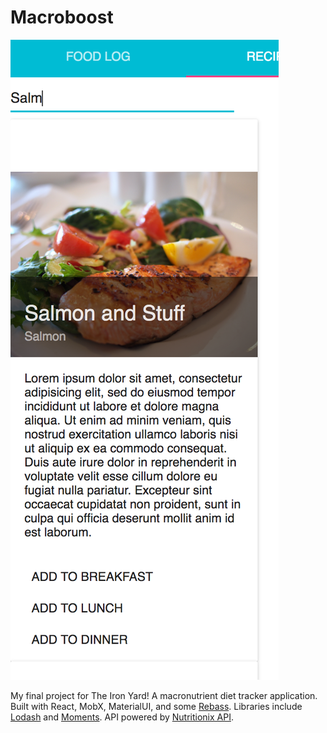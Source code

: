 # Macroboost


![](./macrotrack-example.png)

My final project for The Iron Yard! A macronutrient diet tracker application. Built with React, MobX, MaterialUI, and some [Rebass](http://jxnblk.com/rebass/). Libraries include [Lodash](https://lodash.com/) and [Moments](https://momentjs.com/). API powered by [Nutritionix API](https://www.nutritionix.com/business/api).
